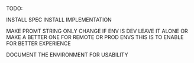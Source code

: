 TODO:

INSTALL SPEC
INSTALL IMPLEMENTATION

MAKE PROMT STRING ONLY CHANGE IF ENV IS DEV
LEAVE IT ALONE OR MAKE A BETTER ONE FOR REMOTE OR PROD ENVS
THIS IS TO ENABLE FOR BETTER EXPERIENCE

DOCUMENT THE ENVIRONMENT FOR USABILITY

